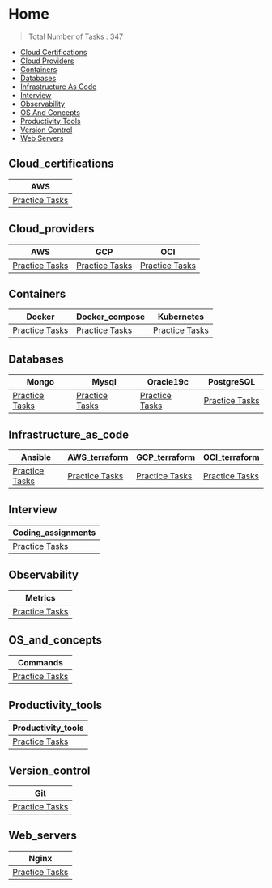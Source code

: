 # Home 

> Total Number of Tasks :      347

- [Cloud Certifications](#Cloud_certifications)
- [Cloud Providers](#Cloud_providers)
- [Containers](#Containers)
- [Databases](#Databases)
- [Infrastructure As Code](#Infrastructure_as_code)
- [Interview](#Interview)
- [Observability](#Observability)
- [OS And Concepts](#OS_and_concepts)
- [Productivity Tools](#Productivity_tools)
- [Version Control](#Version_control)
- [Web Servers](#Web_servers)

## Cloud_certifications

| AWS                                             |
|-------------------------------------------------|
| [Practice Tasks](home/cloud_certifications/aws) |

## Cloud_providers

| AWS                                        | GCP                                        | OCI                                        |
|--------------------------------------------|--------------------------------------------|--------------------------------------------|
| [Practice Tasks](home/cloud_providers/aws) | [Practice Tasks](home/cloud_providers/gcp) | [Practice Tasks](home/cloud_providers/oci) |

## Containers

| Docker                                   | Docker_compose                                   | Kubernetes                                   |
|------------------------------------------|--------------------------------------------------|----------------------------------------------|
| [Practice Tasks](home/containers/docker) | [Practice Tasks](home/containers/docker_compose) | [Practice Tasks](home/containers/kubernetes) |

## Databases

| Mongo                                  | Mysql                                  | Oracle19c                                  | PostgreSQL                                  |
|----------------------------------------|----------------------------------------|--------------------------------------------|---------------------------------------------|
| [Practice Tasks](home/databases/mongo) | [Practice Tasks](home/databases/mysql) | [Practice Tasks](home/databases/oracle19c) | [Practice Tasks](home/databases/postgreSQL) |

## Infrastructure_as_code

| Ansible                                               | AWS_terraform                                               | GCP_terraform                                               | OCI_terraform                                               |
|-------------------------------------------------------|-------------------------------------------------------------|-------------------------------------------------------------|-------------------------------------------------------------|
| [Practice Tasks](home/infrastructure_as_code/ansible) | [Practice Tasks](home/infrastructure_as_code/terraform/aws) | [Practice Tasks](home/infrastructure_as_code/terraform/gcp) | [Practice Tasks](home/infrastructure_as_code/terraform/oci) |

## Interview

| Coding_assignments                                  |
|-----------------------------------------------------|
| [Practice Tasks](home/interview/coding_assignments) |

## Observability

| Metrics                                      |
|----------------------------------------------|
| [Practice Tasks](home/observability/metrics) |

## OS_and_concepts

| Commands                                        |
|-------------------------------------------------|
| [Practice Tasks](home/os_and_concepts/commands) |

## Productivity_tools

| Productivity_tools                        |
|-------------------------------------------|
| [Practice Tasks](home/productivity_tools) |

## Version_control

| Git                                        |
|--------------------------------------------|
| [Practice Tasks](home/version_control/git) |

## Web_servers

| Nginx                                    |
|------------------------------------------|
| [Practice Tasks](home/web_servers/nginx) |

